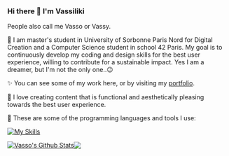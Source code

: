 ### Hi there 👋 I'm Vassiliki
People also call me Vasso or Vassy. 

🌈 I am master's student in University of Sorbonne Paris Nord for Digital Creation and a Computer Science student in school 42 Paris. My goal is to continuously develop my coding and design skills for the best user experience, willing to contribute for a sustainable impact. Yes I am a dreamer, but I'm not the only one..😉

✨ You can see some of my work here, or by visiting my [portfolio](https://vassod.github.io).

🎨 I love creating content that is functional and aesthetically pleasing towards the best user experience.

🔧 These are some of the programming languages and tools I use:  

[![My Skills](https://skillicons.dev/icons?i=html,css,js,bootstrap,figma,git,github,c,python,vscode,ps)](https://skillicons.dev)

<a href="https://github-readme-stats.vercel.app/api?username=VassoD&show_icons=true&theme=cobalt&include_all_commits=true&count_private=true&hide_border=true"><img align="center" src="https://github-readme-stats.vercel.app/api?username=VassoD&show_icons=true&theme=cobalt&include_all_commits=true&count_private=true&hide_border=true" alt="Vasso's Github Stats" /></a><a href="https://github-readme-stats.vercel.app/api/top-langs/?username=VassoD&layout=compact&langs_count=7&theme=cobalt&hide_border=true"><img align="center" src="https://github-readme-stats.vercel.app/api/top-langs/?username=VassoD&layout=compact&langs_count=7&theme=cobalt&hide_border=true" /></a>
